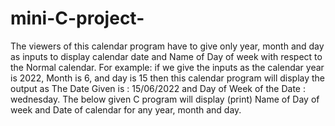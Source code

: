# mini-C-project-
The viewers of this calendar program have to give only year, month and day as inputs to display calendar date and Name of Day of week with respect to the Normal calendar.  For example:  if we  give  the inputs as the calendar year is 2022, Month is 6, and day is 15 then this calendar program will display the output as The Date Given is : 15/06/2022 and Day of Week of the Date : wednesday. The below given C program will display (print) Name of Day of week and Date of calendar for any year, month and day.
